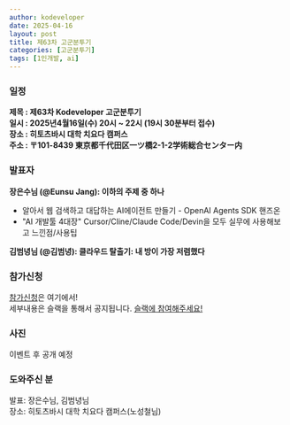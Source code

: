 ```yaml
---
author: kodeveloper
date: 2025-04-16
layout: post
title: 제63차 고군분투기
categories: [고군분투기]
tags: [1인개발, ai]
---
```


### 일정
**제목 : 제63차 Kodeveloper 고군분투기**  
**일시 : 2025년4월16일(수) 20시 ~ 22시 (19시 30분부터 접수)**  
**장소 : 히토츠바시 대학 치요다 캠퍼스**  
**주소 : 〒101-8439 東京都千代田区一ツ橋2-1-2学術総合センター内**  

### 발표자
**장은수님 (@Eunsu Jang): 이하의 주제 중 하나**  
- 알아서 웹 검색하고 대답하는 AI에이전트 만들기 - OpenAI Agents SDK 핸즈온
- "AI 개발툴 4대장" Cursor/Cline/Claude Code/Devin을 모두 실무에 사용해보고 느낀점/사용팁

**김범녕님 (@김범녕): 클라우드 탈출기: 내 방이 가장 저렴했다**

### 참가신청
[참가신청](https://forms.gle/9BLrTnea53xgTYzi6)은 여기에서!  
세부내용은 슬랙을 통해서 공지됩니다. [슬랙에 참여해주세요!](https://goo.gl/5czniN)

### 사진
이벤트 후 공개 예정  

### 도와주신 분
발표: 장은수님, 김범녕님  
장소: 히토츠바시 대학 치요다 캠퍼스(노성철님)
